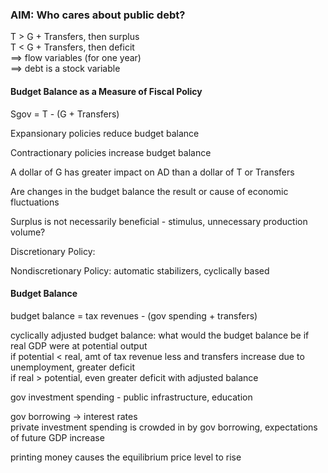 ### AIM: Who cares about public debt?

T > G + Transfers, then surplus  
T < G + Transfers, then deficit  
==> flow variables (for one year)  
==> debt is a stock variable  

#### Budget Balance as a Measure of Fiscal Policy

Sgov = T - (G + Transfers)

Expansionary policies reduce budget balance

Contractionary policies increase budget balance

A dollar of G has greater impact on AD than a dollar of T or Transfers

Are changes in the budget balance the result or cause of economic fluctuations

Surplus is not necessarily beneficial - stimulus, unnecessary production volume?

Discretionary Policy: 

Nondiscretionary Policy: automatic stabilizers, cyclically based 

#### Budget Balance

budget balance = tax revenues - (gov spending + transfers)

cyclically adjusted budget balance: what would the budget balance be if real GDP were at potential output  
if potential < real, amt of tax revenue less and transfers increase due to unemployment, greater deficit  
if real > potential, even greater deficit with adjusted balance   

gov investment spending - public infrastructure, education

gov borrowing -> interest rates  
private investment spending is crowded in by gov borrowing, expectations of future GDP increase   

printing money causes the equilibrium price level to rise  
